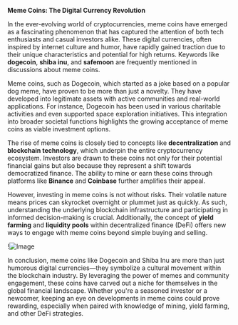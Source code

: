 **Meme Coins: The Digital Currency Revolution**

In the ever-evolving world of cryptocurrencies, meme coins have emerged as a fascinating phenomenon that has captured the attention of both tech enthusiasts and casual investors alike. These digital currencies, often inspired by internet culture and humor, have rapidly gained traction due to their unique characteristics and potential for high returns. Keywords like **dogecoin**, **shiba inu**, and **safemoon** are frequently mentioned in discussions about meme coins.

Meme coins, such as Dogecoin, which started as a joke based on a popular dog meme, have proven to be more than just a novelty. They have developed into legitimate assets with active communities and real-world applications. For instance, Dogecoin has been used in various charitable activities and even supported space exploration initiatives. This integration into broader societal functions highlights the growing acceptance of meme coins as viable investment options.

The rise of meme coins is closely tied to concepts like **decentralization** and **blockchain technology**, which underpin the entire cryptocurrency ecosystem. Investors are drawn to these coins not only for their potential financial gains but also because they represent a shift towards democratized finance. The ability to mine or earn these coins through platforms like **Binance** and **Coinbase** further amplifies their appeal.

However, investing in meme coins is not without risks. Their volatile nature means prices can skyrocket overnight or plummet just as quickly. As such, understanding the underlying blockchain infrastructure and participating in informed decision-making is crucial. Additionally, the concept of **yield farming** and **liquidity pools** within decentralized finance (DeFi) offers new ways to engage with meme coins beyond simple buying and selling.

!![Image](https://github.com/user-attachments/assets/3be06921-4469-491d-bd37-5f14c53422b7)

In conclusion, meme coins like Dogecoin and Shiba Inu are more than just humorous digital currencies—they symbolize a cultural movement within the blockchain industry. By leveraging the power of memes and community engagement, these coins have carved out a niche for themselves in the global financial landscape. Whether you're a seasoned investor or a newcomer, keeping an eye on developments in meme coins could prove rewarding, especially when paired with knowledge of mining, yield farming, and other DeFi strategies.